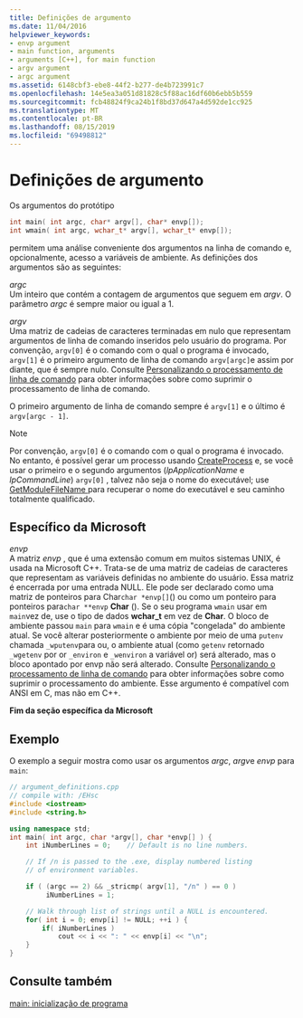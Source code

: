 ```yaml
---
title: Definições de argumento
ms.date: 11/04/2016
helpviewer_keywords:
- envp argument
- main function, arguments
- arguments [C++], for main function
- argv argument
- argc argument
ms.assetid: 6148cbf3-ebe8-44f2-b277-de4b723991c7
ms.openlocfilehash: 14e5ea3a051d81828c5f88ac16df60b6ebb5b559
ms.sourcegitcommit: fcb48824f9ca24b1f8bd37d647a4d592de1cc925
ms.translationtype: MT
ms.contentlocale: pt-BR
ms.lasthandoff: 08/15/2019
ms.locfileid: "69498812"
---
```

# <a name="argument-definitions"></a>Definições de argumento

Os argumentos do protótipo

```cpp
int main( int argc, char* argv[], char* envp[]);
int wmain( int argc, wchar_t* argv[], wchar_t* envp[]);
```

permitem uma análise conveniente dos argumentos na linha de comando e, opcionalmente, acesso a variáveis de ambiente. As definições dos argumentos são as seguintes:

*argc*<br/>
Um inteiro que contém a contagem de argumentos que seguem em *argv*. O parâmetro *argc* é sempre maior ou igual a 1.

*argv*<br/>
Uma matriz de cadeias de caracteres terminadas em nulo que representam argumentos de linha de comando inseridos pelo usuário do programa. Por convenção, `argv[0]` é o comando com o qual o programa é invocado, `argv[1]` é o primeiro argumento de linha de comando `argv[argc]`e assim por diante, que é sempre nulo. Consulte [Personalizando o processamento de linha de comando](../cpp/customizing-cpp-command-line-processing.md) para obter informações sobre como suprimir o processamento de linha de comando.

O primeiro argumento de linha de comando sempre é `argv[1]` e o último é `argv[argc - 1]`.

> [!NOTE]
> Por convenção, `argv[0]` é o comando com o qual o programa é invocado.  No entanto, é possível gerar um processo usando [CreateProcess](/windows/win32/api/libloaderapi/nf-libloaderapi-getmodulefilenamew) e, se você usar o primeiro e o segundo argumentos (*lpApplicationName* e *lpCommandLine*) `argv[0]` , talvez não seja o nome do executável; use [GetModuleFileName ](/windows/win32/api/libloaderapi/nf-libloaderapi-getmodulefilenamew)para recuperar o nome do executável e seu caminho totalmente qualificado.

## <a name="microsoft-specific"></a>Específico da Microsoft

*envp*<br/>
A matriz *envp* , que é uma extensão comum em muitos sistemas UNIX, é usada na Microsoft C++. Trata-se de uma matriz de cadeias de caracteres que representam as variáveis definidas no ambiente do usuário. Essa matriz é encerrada por uma entrada NULL. Ele pode ser declarado como uma matriz de ponteiros para Char`char *envp[]`() ou como um ponteiro para ponteiros para`char **envp` **Char** (). Se o seu programa `wmain` usar em `main`vez de, use o tipo de dados **wchar_t** em vez de **Char**. O bloco de ambiente passou `main` para `wmain` e é uma cópia "congelada" do ambiente atual. Se você alterar posteriormente o ambiente por meio de uma `putenv` chamada `_wputenv`para ou, o ambiente atual (como `getenv` retornado `_wgetenv` por or `_environ` e `_wenviron` a variável or) será alterado, mas o bloco apontado por envp não será alterado. Consulte [Personalizando o processamento de linha de comando](../cpp/customizing-cpp-command-line-processing.md) para obter informações sobre como suprimir o processamento do ambiente. Esse argumento é compatível com ANSI em C, mas não em C++.

**Fim da seção específica da Microsoft**

## <a name="example"></a>Exemplo

O exemplo a seguir mostra como usar os argumentos *argc*, *argv*e *envp* para `main`:

```cpp
// argument_definitions.cpp
// compile with: /EHsc
#include <iostream>
#include <string.h>

using namespace std;
int main( int argc, char *argv[], char *envp[] ) {
    int iNumberLines = 0;    // Default is no line numbers.

    // If /n is passed to the .exe, display numbered listing
    // of environment variables.

    if ( (argc == 2) && _stricmp( argv[1], "/n" ) == 0 )
         iNumberLines = 1;

    // Walk through list of strings until a NULL is encountered.
    for( int i = 0; envp[i] != NULL; ++i ) {
        if( iNumberLines )
            cout << i << ": " << envp[i] << "\n";
    }
}
```

## <a name="see-also"></a>Consulte também

[main: inicialização de programa](../cpp/main-program-startup.md)